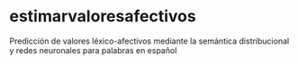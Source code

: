 # estimarvaloresafectivos
Predicción de valores léxico-afectivos mediante la semántica distribucional y redes neuronales para palabras en español
